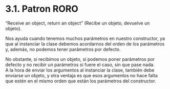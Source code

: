 # 3.1. Patron RORO



“Receive an object, return an object” (Recibe un objeto, devuelve un objeto).

Nos ayuda cuando tenemos muchos parámetros en nuestro constructor, ya que al instanciar la clase debemos acordarnos del orden de los parámetros y, además, no podemos tener parámetros por defecto.

No obstante, si recibimos un objeto, sí podemos poner parámetros por defecto y no recibir un parámetros si fuere el caso, sin que pase nada.\
A la hora de enviar los argumentos al instanciar la clase, también debe enviarse un objeto, y otra ventaja es que esos argumentos no hace falta que estén en el mismo orden que están los parámetros del constructor.
